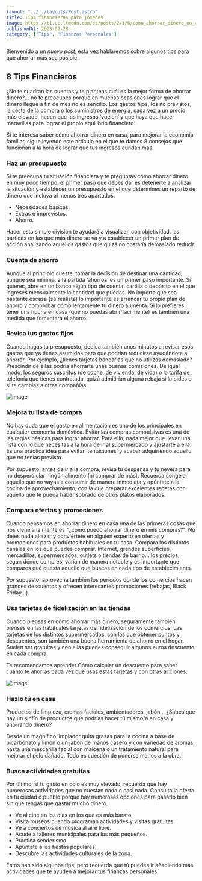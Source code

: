 ```yaml
---
layout: "../../layouts/Post.astro"
title: Tips financieros para jóvenes
image: https://t1.uc.ltmcdn.com/es/posts/2/1/6/como_ahorrar_dinero_en_casa_51612_600.webp
publishedAt: 2023-02-28
category: ["Tips", "Finanzas Personales"]
---
```


<!-- @format -->

Bienvenido a un _nuevo post_, esta vez hablaremos sobre algunos tips para que ahorrar más sea posible.

## 8 Tips Financieros

¿No te cuadran las cuentas y te planteas cuál es la mejor forma de ahorrar dinero?... no te preocupes porque en muchas ocasiones lograr que el dinero llegue a fin de mes no es sencillo. Los gastos fijos, los no previstos, la cesta de la compra o los suministros de energía, cada vez a un precio más elevado, hacen que los ingresos ‘vuelen’ y que haya que hacer maravillas para lograr el propio equilibrio financiero.

Si te interesa saber cómo ahorrar dinero en casa, para mejorar la economía familiar, sigue leyendo este artículo en el que te damos 8 consejos que funcionan a la hora de lograr que tus ingresos cundan más.

### Haz un presupuesto

Si te preocupa tu situación financiera y te preguntas cómo ahorrar dinero en muy poco tiempo, el primer paso que debes dar es detenerte a analizar la situación y establecer un presupuesto en el que determines un reparto de dinero que incluya al menos tres apartados:

- Necesidades básicas.
- Extras e imprevistos.
- Ahorro.

Hacer esta simple división te ayudará a visualizar, con objetividad, las partidas en las que más dinero se va y a establecer un primer plan de acción analizando aquellos gastos que quizá no costaría demasiado reducir.

### Cuenta de ahorro

Aunque al principio cueste, tomar la decisión de destinar una cantidad, aunque sea mínima, a la partida ‘ahorros’ es un primer paso importante. Si quieres, abre en un banco algún tipo de cuenta, cartilla o depósito en el que ingreses mensualmente la cantidad que puedas. No importa que sea bastante escasa (sé realista) lo importante es arrancar tu propio plan de ahorro y comprobar cómo lentamente tu dinero aumenta. Si lo prefieres, tener una hucha en casa (que no puedas abrir fácilmente) es también una medida que fomentará el ahorro.

### Revisa tus gastos fijos

Cuando hagas tu presupuesto, dedica también unos minutos a revisar esos gastos que ya tienes asumidos pero que podrían reducirse ayudándote a ahorrar. Por ejemplo, ¿tienes tarjetas bancarias que no utilizas demasiado? Prescindir de ellas podría ahorrarte unas buenas comisiones. De igual modo, los seguros suscritos (de coche, de vivienda, de vida) o la tarifa de telefonía que tienes contratada, quizá admitirían alguna rebaja si la pides o si te cambias a otras compañías.

![image](https://t1.uc.ltmcdn.com/es/posts/2/1/6/mejora_tu_lista_de_compra_51612_3_600.webp)

### Mejora tu lista de compra

No hay duda que el gasto en alimentación es uno de los principales en cualquier economía doméstica. Evitar las compras compulsivas es una de las reglas básicas para lograr ahorrar. Para ello, nada mejor que llevar una lista con lo que necesitas a la hora de ir al supermercado y ajustarte a ella. Es una práctica idea para evitar ‘tentaciones’ y acabar adquiriendo aquello que no tenías previsto.

Por supuesto, antes de ir a la compra, revisa tu despensa y tu nevera para no desperdiciar ningún alimento (ni comprar de más). Recuerda congelar aquello que no vayas a consumir de manera inmediata y apúntate a la cocina de aprovechamiento, con la que preparar excelentes recetas con aquello que te pueda haber sobrado de otros platos elaborados.

### Compara ofertas y promociones

Cuando pensamos en ahorrar dinero en casa una de las primeras cosas que nos viene a la mente es "¿cómo puedo ahorrar dinero en mis compras?". No dejes nada al azar y conviértete en alguien experto en ofertas y promociones para productos habituales en tu casa. Compara los distintos canales en los que puedes comprar. Internet, grandes superficies, mercadillos, supermercados, outlets o tiendas de barrio... los precios, según dónde compres, varían de manera notable y es importante que compares qué cuesta aquello que buscas en cada tipo de establecimiento.

Por supuesto, aprovecha también los periodos donde los comercios hacen grandes descuentos y ofrecen interesantes promociones (rebajas, Black Friday...).

### Usa tarjetas de fidelización en las tiendas

Cuando piensas en cómo ahorrar más dinero, seguramente también pienses en las habituales tarjetas de fidelización de los comercios. Las tarjetas de los distintos supermercados, con las que obtener puntos y descuentos, son también una buena herramienta de ahorro en el hogar. Suelen ser gratuitas y con ellas puedes conseguir algunos euros descuento en cada compra.

Te recomendamos aprender Cómo calcular un descuento para saber cuánto te ahorras cada vez que usas estas tarjetas y con otras acciones.

![image](https://t2.uc.ltmcdn.com/es/posts/2/1/6/compara_ofertas_y_promociones_51612_6_600.webp)

### Hazlo tú en casa

Productos de limpieza, cremas faciales, ambientadores, jabón... ¿Sabes que hay un sinfín de productos que podrías hacer tú mismo/a en casa y ahorrando dinero?

Desde un magnífico limpiador quita grasas para la cocina a base de bicarbonato y limón o un jabón de manos casero y con variedad de aromas, hasta una mascarilla facial con maicena o un tratamiento natural para mejorar el pelo dañado. Todo es cuestión de ponerse manos a la obra.

### Busca actividades gratuitas

Por último, si tu gasto en ocio es muy elevado, recuerda que hay numerosas actividades que no cuestan nada o casi nada. Consulta la oferta en tu ciudad o pueblo porque hay numerosas opciones para pasarlo bien sin que tengas que gastar mucho dinero.

- Ve al cine en los días en los que es más barato.
- Visita museos cuando programan actividades y visitas gratuitas.
- Ve a conciertos de música al aire libre.
- Acude a talleres municipales para los más pequeños.
- Practica senderismo.
- Apúntate a las fiestas populares.
- Descubre las actividades culturales de la zona.

Estos han sido algunos tips, pero recuerda que tú puedes ir añadiendo más actividades que te ayuden a mejorar tus finanzas personales.
